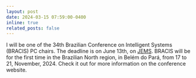 ```yaml
---
layout: post
date: 2024-03-15 07:59:00-0400
inline: true
related_posts: false
---
```


I will be one of the 34th Brazilian Conference on Intelligent Systems (BRACIS) PC chairs. The deadline is on June 13th, on <a href="https://jems.sbc.org.br/jems2/index.php?r=conference/main&c=4616">JEMS</a>. BRACIS will be for the first time in the Brazilian North region, in Belém do Pará, from 17 to 21, November, 2024. Check it out for more information on the conference website. 
